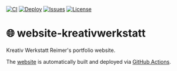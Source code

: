 [![CI](https://img.shields.io/github/workflow/status/heinrichreimer/website-kreativwerkstatt/CI?style=flat-square)](https://github.com/heinrichreimer/website-kreativwerkstatt/actions?query=workflow%3ACI)
[![Deploy](https://img.shields.io/github/workflow/status/heinrichreimer/website-kreativwerkstatt/Deploy/master?label=deploy&style=flat-square)](https://github.com/heinrichreimer/website-kreativwerkstatt/actions?query=workflow%3ADeploy)
[![Issues](https://img.shields.io/github/issues/heinrichreimer/website-kreativwerkstatt?style=flat-square)](https://github.com/heinrichreimer/website-kreativwerkstatt/issues)
[![License](https://img.shields.io/github/license/heinrichreimer/website-kreativwerkstatt?style=flat-square)](https://github.com/heinrichreimer/website-kreativwerkstatt)

# 🌐 website-kreativwerkstatt

Kreativ Werkstatt Reimer's portfolio website.

The [website](https://kreativ-werkstatt-reimer.de) is automatically built and deployed
via [GitHub Actions](https://github.com/heinrichreimer/website-kreativwerkstatt/actions).
